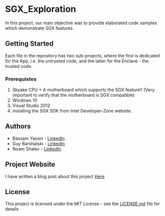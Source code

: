 # SGX_Exploration
In this project, our main objective was to provide elaborated code samples which demonstrate SGX features.

## Getting Started
Each file in the repository has two sub-projects, where the first is dedicated for the App, i.e. the untrusted code, 
and the latter for the Enclave - the trusted code.

### Prerequistes
1. Skyake CPU + A motherboard which supports the SGX feature!! (Very important to verify that the motherboard is SGX compatible)
2. Windows 10
3. Visual Studio 2012
4. Installing the SGX SDK from Intel Developer-Zone website.

## Authors
* Bassam Yassin  - [LinkedIn](https://www.linkedin.com/in/bassam-yassin/)
* Guy Barshatski - [LinkedIn](https://www.linkedin.com/in/guy-barshatski-396192141/)
* Noam Shalev    - [LinkedIn](https://www.linkedin.com/in/noam-shalev-1497ab47/)

## Project Website
I have written a blog post about this project [Here](https://thunderwiring.wordpress.com/2017/04/03/sgx-profound-demo/)

## License 
This project is licensed under the MIT License - see the [LICENSE.md](LICENSE.md) file for details
